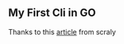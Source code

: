 ## My First Cli in GO
Thanks to this [article](https://dev.to/aurelievache/learning-go-by-examples-part-3-create-a-cli-app-in-go-1h43)
 from scraly